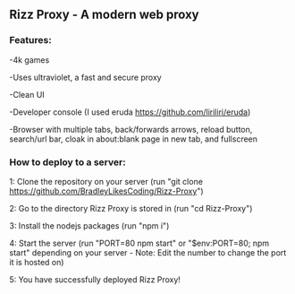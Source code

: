 <h2>Rizz Proxy - A modern web proxy</h2>

<h3>Features:</h3>

-4k games

-Uses ultraviolet, a fast and secure proxy

-Clean UI

-Developer console (I used eruda https://github.com/liriliri/eruda)

-Browser with multiple tabs, back/forwards arrows, reload button, search/url bar, cloak in about:blank page in new tab, and fullscreen
 
<h3>How to deploy to a server:</h3>

1: Clone the repository on your server (run "git clone https://github.com/BradleyLikesCoding/Rizz-Proxy")

2: Go to the directory Rizz Proxy is stored in (run "cd Rizz-Proxy")

3: Install the nodejs packages (run "npm i")

4: Start the server (run "PORT=80 npm start" or "$env:PORT=80; npm start" depending on your server - Note: Edit the number to change the port it is hosted on)

5: You have successfully deployed Rizz Proxy! 
